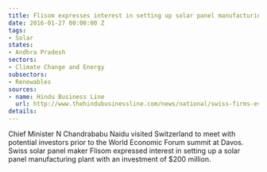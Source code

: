 ```yaml
---
title: Flisom expresses interest in setting up solar panel manufacturing in Andhra
date: 2016-01-27 00:00:00 Z
tags:
- Solar
states:
- Andhra Pradesh
sectors:
- Climate Change and Energy
subsectors:
- Renewables
sources:
- name: Hindu Business Line
  url: http://www.thehindubusinessline.com/news/national/swiss-firms-evince-interest-in-setting-up-manufacturing-units-in-ap/article8124261.ece
details: 
---
```


Chief Minister N Chandrababu Naidu visited Switzerland to meet with potential investors prior to the World Economic Forum summit at Davos. Swiss solar panel maker Flisom expressed interest in setting up a solar panel manufacturing plant with an investment of $200 million.
